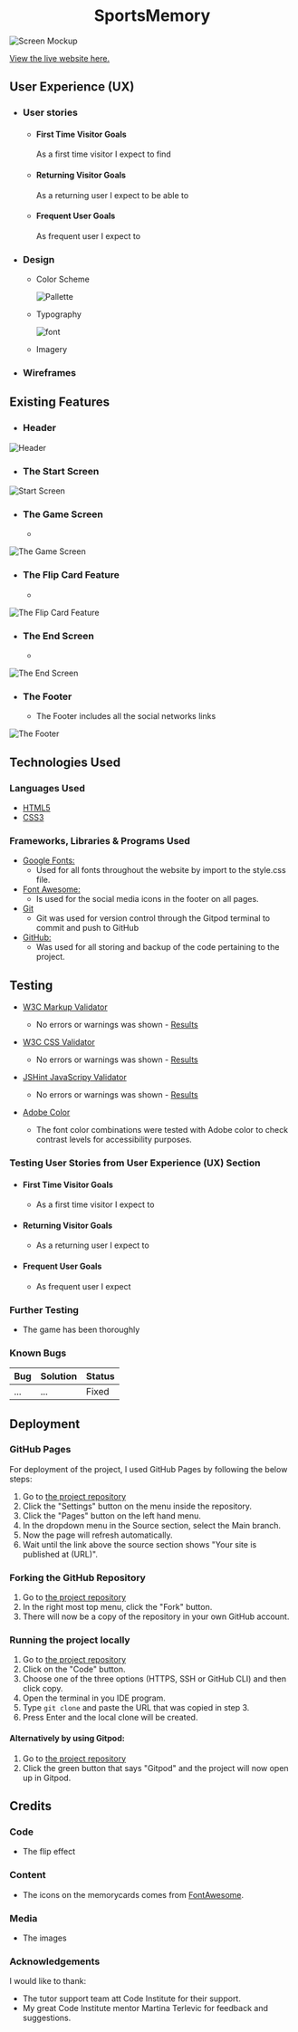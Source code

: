<h1 align="center">SportsMemory</h1>

![Screen Mockup](assets/images/screenmockups.png)


[View the live website here.](https://erikhgm.github.io/SportsMemory-Game/)

## User Experience (UX)

-   ### User stories

    -   #### First Time Visitor Goals
        As a first time visitor I expect to find 

      
    -   #### Returning Visitor Goals
        As a returning user I expect to be able to 

        

    -   #### Frequent User Goals
        As frequent user I expect to  

        

-   ### Design
    - Color Scheme  
    

      ![Pallette](assets/images/.png)

    - Typography  
   


        ![font](assets/images/.png)


    - Imagery  
       

-  ### Wireframes 


## Existing Features


- ### Header

![Header](assets/images/.png)

- ### The Start Screen 

![Start Screen](assets/images/.png)

- ### The Game Screen
    - 

![The Game Screen](assets/images/.png)

- ### The Flip Card Feature
    - 

![The Flip Card Feature](assets/images/.png)
- ### The End Screen
    - 

![The End Screen](assets/images/.png)

- ### The Footer
    - The Footer includes all the social networks links

![The Footer](assets/images/.png)


## Technologies Used

### Languages Used
 - [HTML5](https://en.wikipedia.org/wiki/HTML5)
 - [CSS3](https://en.wikipedia.org/wiki/Cascading_Style_Sheets)


### Frameworks, Libraries & Programs Used
 - [Google Fonts:](https://fonts.google.com/)
    - Used for all fonts throughout the website by import to the style.css file.
 - [Font Awesome:](https://fontawesome.com/)
    - Is used for the social media icons in the footer on all pages. 
 - [Git](https://git-scm.com/)
    - Git was used for version control through the Gitpod terminal to commit and push to GitHub
 - [GitHub:](https://github.com/)
     - Was used for all storing and backup of the code pertaining to the project. 

## Testing
-   [W3C Markup Validator](https://jigsaw.w3.org/css-validator/#validate_by_input) 
    - No errors or warnings was shown - [Results]()

-   [W3C CSS Validator](https://jigsaw.w3.org/css-validator/#validate_by_input) 
    - No errors or warnings was shown - [Results]()

-   [JSHint JavaScripy Validator](https://jshint.com/) 
    - No errors or warnings was shown - [Results]()

- [Adobe Color](https://color.adobe.com/create/color-contrast-analyzer)
    - The font color combinations were tested with Adobe color to check contrast levels for accessibility purposes.


### Testing User Stories from User Experience (UX) Section

-   #### First Time Visitor Goals
    -   As a first time visitor I expect to 




-   #### Returning Visitor Goals
    - As a returning user I expect to

    

-   #### Frequent User Goals
    - As frequent user I expect



### Further Testing
-   The game has been thoroughly 


### Known Bugs
|Bug | Solution | Status |
|----|:---------|:-------|
|  ... |  ...    | Fixed |





## Deployment

### GitHub Pages
For deployment of the project, I used GitHub Pages by following the below steps:

1. Go to [the project repository](https://github.com/ErikHgm/SportsMemory-Game)
2. Click the "Settings" button on the menu inside the repository.
3. Click the "Pages" button on the left hand menu.
4. In the dropdown menu in the Source section, select the Main branch.
5. Now the page will refresh automatically.
6. Wait until the link above the source section shows "Your site is published at (URL)". 


### Forking the GitHub Repository
1. Go to [the project repository](https://github.com/ErikHgm/SportsMemory-Game)
2. In the right most top menu, click the "Fork" button.
3. There will now be a copy of the repository in your own GitHub account.


### Running the project locally
1. Go to [the project repository](https://github.com/ErikHgm/SportsMemory-Game)
2. Click on the "Code" button.
3. Choose one of the three options (HTTPS, SSH or GitHub CLI) and then click copy.
4. Open the terminal in you IDE program. 
5. Type `git clone` and paste the URL that was copied in step 3.
6. Press Enter and the local clone will be created. 

#### Alternatively by using Gitpod:
1. Go to [the project repository](https://github.com/ErikHgm/SportsMemory-Game)
2. Click the green button that says "Gitpod" and the project will now open up in Gitpod.

## Credits

### Code
- The flip effect 

### Content
- The icons on the memorycards comes from  [FontAwesome](https://fontawesome.com/). 

### Media
- The images 

### Acknowledgements
I would like to thank: 
- The tutor support team att Code Institute for their support.
- My great Code Institute mentor Martina Terlevic for feedback and suggestions.


